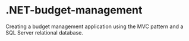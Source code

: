# .NET-budget-management
Creating a budget management application using the MVC pattern and a SQL Server relational database.
